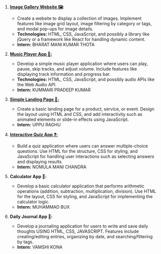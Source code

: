 1. **[Image Gallery Website 🖼️](https://github.com/CodeMacrocosm/Image-Gallery-Website):** 
   - Create a website to display a collection of images. Implement features like image grid layout, image filtering by category or tags, and modal pop-ups for image details.
   - **Technologies:** HTML, CSS, JavaScript, and possibly a library like jQuery or a framework like React for handling dynamic content.
   - **Intern:** BHARAT MANI KUMAR THOTA

2. **[Music Player App 🎵:](https://github.com/CodeMacrocosm/Music-Player-App)** 
   - Develop a simple music player application where users can play, pause, skip tracks, and adjust volume. Include features like displaying track information and progress bar.
   - **Technologies:** HTML, CSS, JavaScript, and possibly audio APIs like the Web Audio API.
   - **Intern:** KUMMARI PRADEEP KUMAR

3. **[Simple Landing Page 🚀:](https://github.com/CodeMacrocosm/Simple-Landing-Page)** 
   - Create a basic landing page for a product, service, or event. Design the layout using HTML and CSS, and add interactivity such as animated elements or slide-in effects using JavaScript.
   - **Intern:** UPPU RAGHU

4. **[Interactive Quiz App ❓:](https://github.com/CodeMacrocosm/Interactive-Quiz-App)** 
   - Build a quiz application where users can answer multiple-choice questions. Use HTML for the structure, CSS for styling, and JavaScript for handling user interactions such as selecting answers and displaying results.
   - **Intern:** NOMULA MANI CHANDRA

5. **Calculator App 🧮:** 
   - Develop a basic calculator application that performs arithmetic operations (addition, subtraction, multiplication, division). Use HTML for the layout, CSS for styling, and JavaScript for implementing the calculator logic.
   - **Intern:** MUHAMMAD BUX
  
6. **Daily Journal App 📝:**
   - Develop a journaling application for users to write and save daily thoughts USING HTML, CSS, JAVASCRIPT. Features include creating/editing entries, organizing by date, and searching/filtering by tags.
   - **Intern:** VAMSHI KONA


